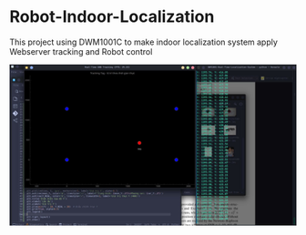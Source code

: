 # Robot-Indoor-Localization
This project using DWM1001C to make indoor localization system apply Webserver tracking and Robot control


![DEMO](figure/app.jpg)

